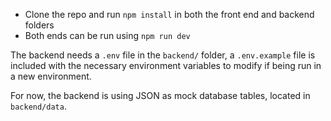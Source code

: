 - Clone the repo and run `npm install` in both the front end and backend folders
- Both ends can be run using `npm run dev`

The backend needs a `.env` file in the `backend/` folder, a `.env.example` file is included with the necessary environment variables to modify if being run in a new environment.

For now, the backend is using JSON as mock database tables, located in `backend/data`.
